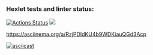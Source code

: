 ### Hexlet tests and linter status:
[![Actions Status](https://github.com/larisaRakhimova7/frontend-project-44/workflows/hexlet-check/badge.svg)](https://github.com/larisaRakhimova7/frontend-project-44/actions)
<a href="https://codeclimate.com/github/larisaRakhimova7/frontend-project-44/maintainability"><img src="https://api.codeclimate.com/v1/badges/d97bd5a4b5f4294d5393/maintainability" /></a>

<script id="asciicast-RzjPDIdKU4b9WDKiauQGd3Acp" src="https://asciinema.org/a/RzjPDIdKU4b9WDKiauQGd3Acp.js" async></script>
https://asciinema.org/a/RzjPDIdKU4b9WDKiauQGd3Acp

[![asciicast](https://asciinema.org/a/RzjPDIdKU4b9WDKiauQGd3Acp.svg)](https://asciinema.org/a/RzjPDIdKU4b9WDKiauQGd3Acp)


